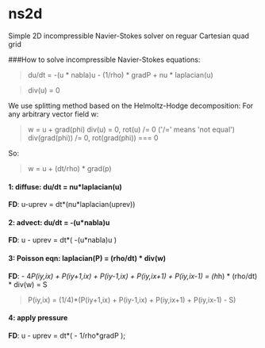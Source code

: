 # ns2d
Simple 2D incompressible Navier-Stokes solver on reguar Cartesian quad grid

###How to solve incompressible Navier-Stokes equations:
> du/dt = -(u * nabla)u - (1/rho) * gradP + nu * laplacian(u)

> div(u) = 0

We use splitting method
based on the Helmoltz-Hodge decomposition:
For any arbitrary vector field w:
> w = u + grad(phi)
div(u) = 0, rot(u) /= 0 ('/=' means 'not equal')
div(grad(phi)) /= 0, rot(grad(phi)) === 0

So:
> w = u + (dt/rho) * grad(p)

#### 1: diffuse: du/dt = nu*laplacian(u)
**FD**: u-uprev = dt*(nu*laplacian(uprev))

#### 2: advect: du/dt = -(u*nabla)u
**FD**: u - uprev = dt*( -(u*nabla)u )

#### 3: Poisson eqn: laplacian(P) = (rho/dt) * div(w)
**FD**: - 4*P(iy,ix) + P(iy+1,ix) + P(iy-1,ix) + P(iy,ix+1) + P(iy,ix-1) = (h*h) * (rho/dt) * div(w) = S
> P(iy,ix) = (1/4)*(P(iy+1,ix) + P(iy-1,ix) + P(iy,ix+1) + P(iy,ix-1) - S)

#### 4: apply pressure
**FD**: u - uprev = dt*( - 1/rho*gradP );
